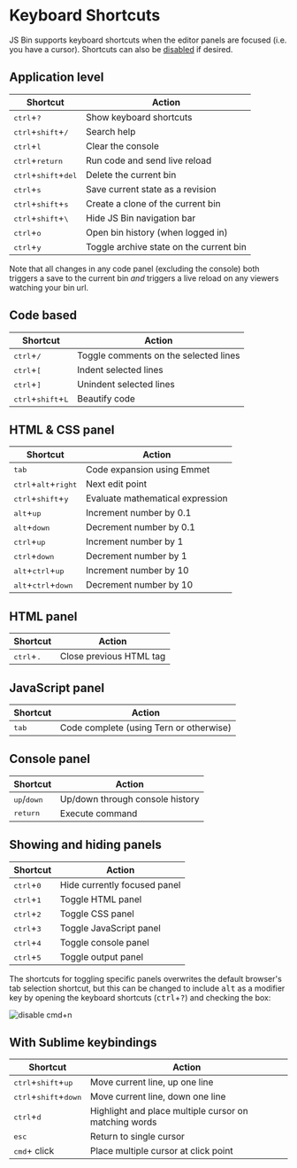 # Keyboard Shortcuts

JS Bin supports keyboard shortcuts when the editor panels are focused (i.e. you have a cursor). Shortcuts can also be [disabled](/help/disabling-all-keyboard-shortcuts) if desired.

## Application level

|Shortcut|Action|
|---|---|
|<kbd>ctrl</kbd>+<kbd>?</kbd>|Show keyboard shortcuts|
|<kbd class="same">ctrl</kbd>+<kbd>shift</kbd>+<kbd>/</kbd>|Search help|
|<kbd class="same">ctrl</kbd>+<kbd>l</kbd>|Clear the console|
|<kbd>ctrl</kbd>+<kbd>return</kbd>|Run code and send live reload|
|<kbd>ctrl</kbd>+<kbd>shift</kbd>+<kbd>del</kbd>|Delete the current bin|
|<kbd>ctrl</kbd>+<kbd>s</kbd>|Save current state as a revision|
|<kbd>ctrl</kbd>+<kbd>shift</kbd>+<kbd>s</kbd>|Create a clone of the current bin|
|<kbd>ctrl</kbd>+<kbd>shift</kbd>+<kbd>\\</kbd>|Hide JS Bin navigation bar|
|<kbd>ctrl</kbd>+<kbd>o</kbd>|Open bin history (when logged in)|
|<kbd>ctrl</kbd>+<kbd>y</kbd>|Toggle archive state on the current bin|

Note that all changes in any code panel (excluding the console) both triggers a save to the current bin *and* triggers a live reload on any viewers watching your bin url.

## Code based

|Shortcut|Action|
|---|---|
|<kbd>ctrl</kbd>+<kbd>/</kbd>|Toggle comments on the selected lines|
|<kbd>ctrl</kbd>+<kbd>[</kbd>|Indent selected lines|
|<kbd>ctrl</kbd>+<kbd>]</kbd>|Unindent selected lines|
|<kbd>ctrl</kbd>+<kbd>shift</kbd>+<kbd>L</kbd>|Beautify code|

## HTML & CSS panel

|Shortcut|Action|
|---|---|
|<kbd>tab</kbd>|Code expansion using Emmet|
|<kbd class="same">ctrl</kbd>+<kbd>alt</kbd>+<kbd>right</kbd>|Next edit point|
|<kbd class="same">ctrl</kbd>+<kbd>shift</kbd>+<kbd>y</kbd>|Evaluate mathematical expression|
|<kbd>alt</kbd>+<kbd>up</kbd>|Increment number by 0.1|
|<kbd>alt</kbd>+<kbd>down</kbd>|Decrement number by 0.1|
|<kbd class="same">ctrl</kbd>+<kbd>up</kbd>|Increment number by 1|
|<kbd class="same">ctrl</kbd>+<kbd>down</kbd>|Decrement number by 1|
|<kbd>alt</kbd>+<kbd class="same">ctrl</kbd>+<kbd>up</kbd>|Increment number by 10|
|<kbd>alt</kbd>+<kbd class="same">ctrl</kbd>+<kbd>down</kbd>|Decrement number by 10|

## HTML panel

|Shortcut|Action|
|---|---|
|<kbd>ctrl</kbd>+<kbd>.</kbd>|Close previous HTML tag|

## JavaScript panel

|Shortcut|Action|
|---|---|
|<kbd>tab</kbd>|Code complete (using Tern or otherwise)|

## Console panel

|Shortcut|Action|
|---|---|
|<kbd>up</kbd>/<kbd>down</kbd>|Up/down through console history|
|<kbd>return</kbd>|Execute command|


## Showing and hiding panels

|Shortcut|Action|
|---|---|
|<kbd>ctrl</kbd>+<kbd>0</kbd>|Hide currently focused panel|
|<kbd>ctrl</kbd>+<kbd>1</kbd>|Toggle HTML panel|
|<kbd>ctrl</kbd>+<kbd>2</kbd>|Toggle CSS panel|
|<kbd>ctrl</kbd>+<kbd>3</kbd>|Toggle JavaScript panel|
|<kbd>ctrl</kbd>+<kbd>4</kbd>|Toggle console panel|
|<kbd>ctrl</kbd>+<kbd>5</kbd>|Toggle output panel|

The shortcuts for toggling specific panels overwrites the default browser's tab selection shortcut, but this can be changed to include <kbd>alt</kbd> as a modifier key by opening the keyboard shortcuts (<kbd>ctrl</kbd>+<kbd>?</kbd>) and checking the box:

![disable cmd+n](/images/disable-cmd-n.png)

## With Sublime keybindings

|Shortcut|Action|
|---|---|
|<kbd>ctrl</kbd>+<kbd>shift</kbd>+<kbd>up</kbd>|Move current line, up one line|
|<kbd>ctrl</kbd>+<kbd>shift</kbd>+<kbd>down</kbd>|Move current line, down one line|
|<kbd>ctrl</kbd>+<kbd>d</kbd>|Highlight and place multiple cursor on matching words|
|<kbd>esc</kbd>|Return to single cursor|
|<kbd>cmd</kbd>+ click|Place multiple cursor at click point|
